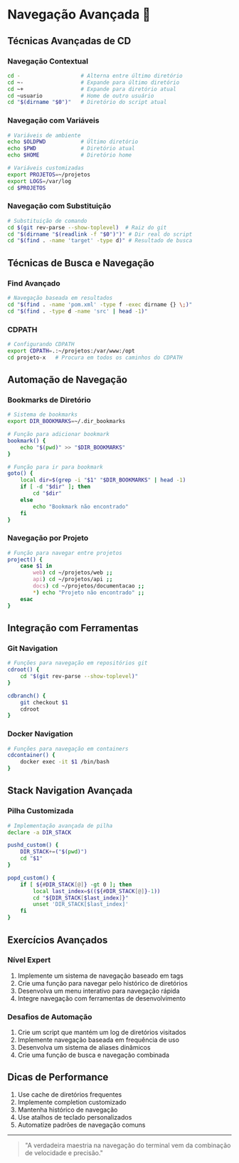 # Navegação Avançada 🚀

## Técnicas Avançadas de CD

### Navegação Contextual
```bash
cd -                   # Alterna entre último diretório
cd ~-                  # Expande para último diretório
cd ~+                  # Expande para diretório atual
cd ~usuario            # Home de outro usuário
cd "$(dirname "$0")"   # Diretório do script atual
```

### Navegação com Variáveis
```bash
# Variáveis de ambiente
echo $OLDPWD           # Último diretório
echo $PWD              # Diretório atual
echo $HOME             # Diretório home

# Variáveis customizadas
export PROJETOS=~/projetos
export LOGS=/var/log
cd $PROJETOS
```

### Navegação com Substituição
```bash
# Substituição de comando
cd $(git rev-parse --show-toplevel)  # Raiz do git
cd "$(dirname "$(readlink -f "$0")")" # Dir real do script
cd "$(find . -name 'target' -type d)" # Resultado de busca
```

## Técnicas de Busca e Navegação

### Find Avançado
```bash
# Navegação baseada em resultados
cd "$(find . -name 'pom.xml' -type f -exec dirname {} \;)"
cd "$(find . -type d -name 'src' | head -1)"
```

### CDPATH
```bash
# Configurando CDPATH
export CDPATH=.:~/projetos:/var/www:/opt
cd projeto-x   # Procura em todos os caminhos do CDPATH
```

## Automação de Navegação

### Bookmarks de Diretório
```bash
# Sistema de bookmarks
export DIR_BOOKMARKS=~/.dir_bookmarks

# Função para adicionar bookmark
bookmark() {
    echo "$(pwd)" >> "$DIR_BOOKMARKS"
}

# Função para ir para bookmark
goto() {
    local dir=$(grep -i "$1" "$DIR_BOOKMARKS" | head -1)
    if [ -d "$dir" ]; then
        cd "$dir"
    else
        echo "Bookmark não encontrado"
    fi
}
```

### Navegação por Projeto
```bash
# Função para navegar entre projetos
project() {
    case $1 in
        web) cd ~/projetos/web ;;
        api) cd ~/projetos/api ;;
        docs) cd ~/projetos/documentacao ;;
        *) echo "Projeto não encontrado" ;;
    esac
}
```

## Integração com Ferramentas

### Git Navigation
```bash
# Funções para navegação em repositórios git
cdroot() {
    cd "$(git rev-parse --show-toplevel)"
}

cdbranch() {
    git checkout $1
    cdroot
}
```

### Docker Navigation
```bash
# Funções para navegação em containers
cdcontainer() {
    docker exec -it $1 /bin/bash
}
```

## Stack Navigation Avançada

### Pilha Customizada
```bash
# Implementação avançada de pilha
declare -a DIR_STACK

pushd_custom() {
    DIR_STACK+=("$(pwd)")
    cd "$1"
}

popd_custom() {
    if [ ${#DIR_STACK[@]} -gt 0 ]; then
        local last_index=$((${#DIR_STACK[@]}-1))
        cd "${DIR_STACK[$last_index]}"
        unset 'DIR_STACK[$last_index]'
    fi
}
```

## Exercícios Avançados

### Nível Expert
1. Implemente um sistema de navegação baseado em tags
2. Crie uma função para navegar pelo histórico de diretórios
3. Desenvolva um menu interativo para navegação rápida
4. Integre navegação com ferramentas de desenvolvimento

### Desafios de Automação
1. Crie um script que mantém um log de diretórios visitados
2. Implemente navegação baseada em frequência de uso
3. Desenvolva um sistema de aliases dinâmicos
4. Crie uma função de busca e navegação combinada

## Dicas de Performance

1. Use cache de diretórios frequentes
2. Implemente completion customizado
3. Mantenha histórico de navegação
4. Use atalhos de teclado personalizados
5. Automatize padrões de navegação comuns

---

> "A verdadeira maestria na navegação do terminal vem da combinação de velocidade e precisão."